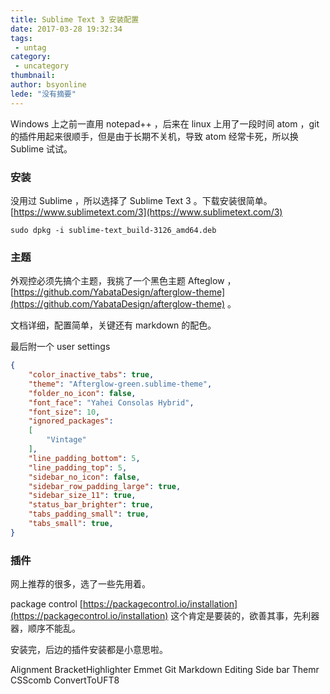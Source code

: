 ```yaml
---
title: Sublime Text 3 安装配置
date: 2017-03-28 19:32:34
tags:
 - untag
category: 
 - uncategory
thumbnail: 
author: bsyonline
lede: "没有摘要"
---
```


Windows 上之前一直用 notepad++ ，后来在 linux 上用了一段时间 atom ，git 的插件用起来很顺手，但是由于长期不关机，导致 atom 经常卡死，所以换 Sublime 试试。

<!-- more -->

### 安装
没用过 Sublime ，所以选择了 Sublime Text 3 。下载安装很简单。[https://www.sublimetext.com/3](https://www.sublimetext.com/3)

```shell
sudo dpkg -i sublime-text_build-3126_amd64.deb
```

### 主题
外观控必须先搞个主题，我挑了一个黑色主题 Afteglow ， [https://github.com/YabataDesign/afterglow-theme](https://github.com/YabataDesign/afterglow-theme) 。

文档详细，配置简单，关键还有 markdown 的配色。

最后附一个 user settings
```json
{
    "color_inactive_tabs": true,
    "theme": "Afterglow-green.sublime-theme",
    "folder_no_icon": false,
    "font_face": "Yahei Consolas Hybrid",
    "font_size": 10,
    "ignored_packages":
    [
        "Vintage"
    ],
    "line_padding_bottom": 5,
    "line_padding_top": 5,
    "sidebar_no_icon": false,
    "sidebar_row_padding_large": true,
    "sidebar_size_11": true,
    "status_bar_brighter": true,
    "tabs_padding_small": true,
    "tabs_small": true,
}
```
### 插件
网上推荐的很多，选了一些先用着。

package control [https://packagecontrol.io/installation](https://packagecontrol.io/installation) 这个肯定是要装的，欲善其事，先利器器，顺序不能乱。

安装完，后边的插件安装都是小意思啦。

Alignment 
BracketHighlighter
Emmet
Git
Markdown Editing
Side bar
Themr
CSScomb
ConvertToUFT8




